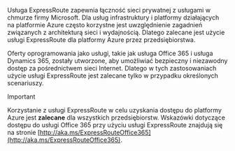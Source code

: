 Usługa ExpressRoute zapewnia łączność sieci prywatnej z usługami w chmurze firmy Microsoft. Dla usług infrastruktury i platformy działających na platformie Azure często korzystne jest uwzględnienie zagadnień związanych z architekturą sieci i wydajnością. Dlatego zalecane jest użycie usługi ExpressRoute dla platformy Azure przez przedsiębiorstwa.

Oferty oprogramowania jako usługi, takie jak usługa Office 365 i usługa Dynamics 365, zostały utworzone, aby umożliwiać bezpieczny i niezawodny dostęp za pośrednictwem sieci Internet.  Dlatego w tych zastosowaniach użycie usługi ExpressRoute jest zalecane tylko w przypadku określonych scenariuszy.

> [!IMPORTANT]
> Korzystanie z usługi ExpressRoute w celu uzyskania dostępu do platformy Azure jest **zalecane** dla wszystkich przedsiębiorstw. Wskazówki dotyczące dostępu do usługi Office 365 przy użyciu usługi ExpressRoute znajdują się na stronie [http://aka.ms/ExpressRouteOffice365](http://aka.ms/ExpressRouteOffice365).
> 
> 


